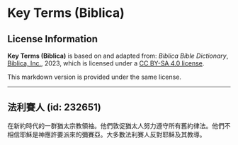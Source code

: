# Key Terms (Biblica)

## License Information

**Key Terms (Biblica)** is based on and adapted from: _Biblica Bible Dictionary_, [Biblica, Inc.](https://www.biblica.com/), 2023, which is licensed under a [CC BY-SA 4.0 license](https://creativecommons.org/licenses/by-sa/4.0/legalcode.en).

This markdown version is provided under the same license.



--------------------------------

## 法利賽人 (id: 232651)

在新約時代的一群猶太宗教領袖。他們敦促猶太人努力遵守所有舊約律法。他們不相信耶穌是神應許要派來的彌賽亞。大多數法利賽人反對耶穌及其教導。


